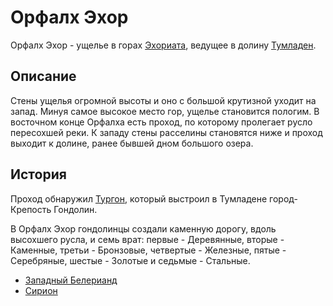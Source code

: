 # Орфалх Эхор

Орфалх Эхор - ущелье в горах [Эхориата](Эхориат.md), ведущее в долину
[Тумладен](Тумладен.md). 

## Описание

Стены ущелья огромной высоты и оно с большой крутизной уходит на запад. Минуя
самое высокое место гор, ущелье становится пологим. В восточном конце Орфалха
есть проход, по которому пролегает русло пересохшей реки. К западу стены
расселины становятся ниже и проход выходит к долине, ранее бывшей дном большого
озера.

## История

Проход обнаружил [Тургон](Личности/Тургон.md), который выстроил в Тумладене
город-Крепость Гондолин.

В Орфалх Эхор гондолинцы создали каменную дорогу, вдоль высохшего русла, и семь
врат: первые - Деревянные, вторые - Каменные, третьи - Бронзовые, четвертые -
Железные, пятые - Серебряные, шестые - Золотые и седьмые - Стальные.


*   [Западный Белерианд](Западный%20Белерианд.md)
*   [Сирион](Реки/Сирион.md)
